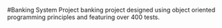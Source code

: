 #Banking System Project
banking project designed using object oriented programming principles and featuring over 400 tests.
